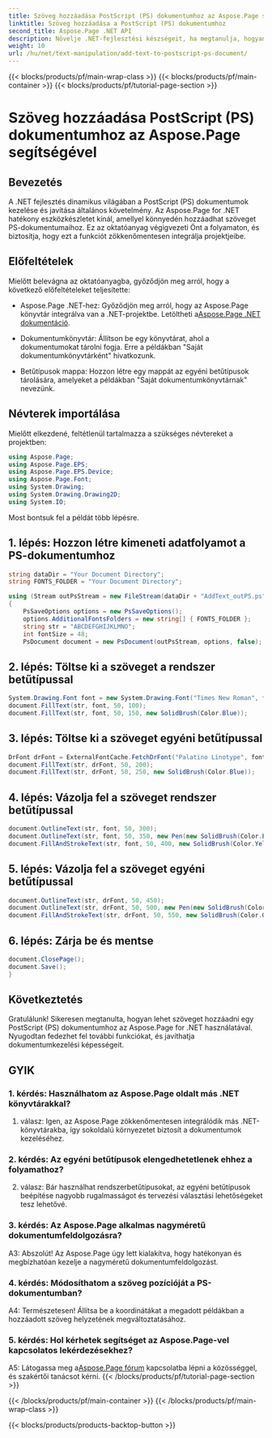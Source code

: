 ```yaml
---
title: Szöveg hozzáadása PostScript (PS) dokumentumhoz az Aspose.Page segítségével
linktitle: Szöveg hozzáadása a PostScript (PS) dokumentumhoz
second_title: Aspose.Page .NET API
description: Növelje .NET-fejlesztési készségeit, ha megtanulja, hogyan adhat szöveget PostScript (PS) dokumentumokhoz az Aspose.Page segítségével. Fedezze fel a példákat lépésről lépésre, és engedje szabadjára a dokumentumkezelés erejét.
weight: 10
url: /hu/net/text-manipulation/add-text-to-postscript-ps-document/
---
```


{{< blocks/products/pf/main-wrap-class >}}
{{< blocks/products/pf/main-container >}}
{{< blocks/products/pf/tutorial-page-section >}}

# Szöveg hozzáadása PostScript (PS) dokumentumhoz az Aspose.Page segítségével

## Bevezetés

A .NET fejlesztés dinamikus világában a PostScript (PS) dokumentumok kezelése és javítása általános követelmény. Az Aspose.Page for .NET hatékony eszközkészletet kínál, amellyel könnyedén hozzáadhat szöveget PS-dokumentumaihoz. Ez az oktatóanyag végigvezeti Önt a folyamaton, és biztosítja, hogy ezt a funkciót zökkenőmentesen integrálja projektjeibe.

## Előfeltételek

Mielőtt belevágna az oktatóanyagba, győződjön meg arról, hogy a következő előfeltételeket teljesítette:

-  Aspose.Page .NET-hez: Győződjön meg arról, hogy az Aspose.Page könyvtár integrálva van a .NET-projektbe. Letöltheti a[Aspose.Page .NET dokumentáció](https://reference.aspose.com/page/net/).

- Dokumentumkönyvtár: Állítson be egy könyvtárat, ahol a dokumentumokat tárolni fogja. Erre a példákban "Saját dokumentumkönyvtárként" hivatkozunk.

- Betűtípusok mappa: Hozzon létre egy mappát az egyéni betűtípusok tárolására, amelyeket a példákban "Saját dokumentumkönyvtárnak" nevezünk.

## Névterek importálása

Mielőtt elkezdené, feltétlenül tartalmazza a szükséges névtereket a projektben:

```csharp
using Aspose.Page;
using Aspose.Page.EPS;
using Aspose.Page.EPS.Device;
using Aspose.Page.Font;
using System.Drawing;
using System.Drawing.Drawing2D;
using System.IO;
```

Most bontsuk fel a példát több lépésre.

## 1. lépés: Hozzon létre kimeneti adatfolyamot a PS-dokumentumhoz

```csharp
string dataDir = "Your Document Directory";
string FONTS_FOLDER = "Your Document Directory";

using (Stream outPsStream = new FileStream(dataDir + "AddText_outPS.ps", FileMode.Create))
{
    PsSaveOptions options = new PsSaveOptions();
    options.AdditionalFontsFolders = new string[] { FONTS_FOLDER };
    string str = "ABCDEFGHIJKLMNO";
    int fontSize = 48;
    PsDocument document = new PsDocument(outPsStream, options, false);
```

## 2. lépés: Töltse ki a szöveget a rendszer betűtípussal

```csharp
System.Drawing.Font font = new System.Drawing.Font("Times New Roman", fontSize, FontStyle.Bold);
document.FillText(str, font, 50, 100);
document.FillText(str, font, 50, 150, new SolidBrush(Color.Blue));
```

## 3. lépés: Töltse ki a szöveget egyéni betűtípussal

```csharp
DrFont drFont = ExternalFontCache.FetchDrFont("Palatino Linotype", fontSize, FontStyle.Regular);
document.FillText(str, drFont, 50, 200);
document.FillText(str, drFont, 50, 250, new SolidBrush(Color.Blue));
```

## 4. lépés: Vázolja fel a szöveget rendszer betűtípussal

```csharp
document.OutlineText(str, font, 50, 300);
document.OutlineText(str, font, 50, 350, new Pen(new SolidBrush(Color.BlueViolet), 2));
document.FillAndStrokeText(str, font, 50, 400, new SolidBrush(Color.Yellow), new Pen(new SolidBrush(Color.BlueViolet), 2));
```

## 5. lépés: Vázolja fel a szöveget egyéni betűtípussal

```csharp
document.OutlineText(str, drFont, 50, 450);
document.OutlineText(str, drFont, 50, 500, new Pen(new SolidBrush(Color.BlueViolet), 2));
document.FillAndStrokeText(str, drFont, 50, 550, new SolidBrush(Color.Orange), new Pen(new SolidBrush(Color.Blue), 2));
```

## 6. lépés: Zárja be és mentse

```csharp
document.ClosePage();
document.Save();
}
```

## Következtetés

Gratulálunk! Sikeresen megtanulta, hogyan lehet szöveget hozzáadni egy PostScript (PS) dokumentumhoz az Aspose.Page for .NET használatával. Nyugodtan fedezhet fel további funkciókat, és javíthatja dokumentumkezelési képességeit.

## GYIK

### 1. kérdés: Használhatom az Aspose.Page oldalt más .NET könyvtárakkal?

1. válasz: Igen, az Aspose.Page zökkenőmentesen integrálódik más .NET-könyvtárakba, így sokoldalú környezetet biztosít a dokumentumok kezeléséhez.

### 2. kérdés: Az egyéni betűtípusok elengedhetetlenek ehhez a folyamathoz?

2. válasz: Bár használhat rendszerbetűtípusokat, az egyéni betűtípusok beépítése nagyobb rugalmasságot és tervezési választási lehetőségeket tesz lehetővé.

### 3. kérdés: Az Aspose.Page alkalmas nagyméretű dokumentumfeldolgozásra?

A3: Abszolút! Az Aspose.Page úgy lett kialakítva, hogy hatékonyan és megbízhatóan kezelje a nagyméretű dokumentumfeldolgozást.

### 4. kérdés: Módosíthatom a szöveg pozícióját a PS-dokumentumban?

A4: Természetesen! Állítsa be a koordinátákat a megadott példákban a hozzáadott szöveg helyzetének megváltoztatásához.

### 5. kérdés: Hol kérhetek segítséget az Aspose.Page-vel kapcsolatos lekérdezésekhez?

 A5: Látogassa meg a[Aspose.Page fórum](https://forum.aspose.com/c/page/39) kapcsolatba lépni a közösséggel, és szakértői tanácsot kérni.
{{< /blocks/products/pf/tutorial-page-section >}}

{{< /blocks/products/pf/main-container >}}
{{< /blocks/products/pf/main-wrap-class >}}

{{< blocks/products/products-backtop-button >}}
